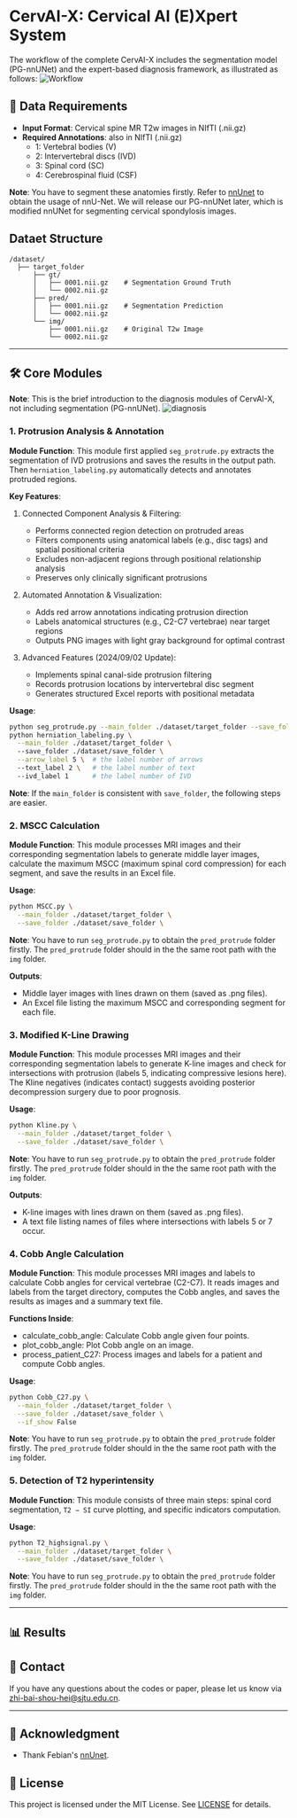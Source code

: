 # CervAI-X: Cervical AI (E)Xpert System
The workflow of the complete CervAI-X includes the segmentation model (PG-nnUNet) and the expert-based diagnosis framework, as illustrated as follows:
![Workflow](images/workflow.png)

## 📁 Data Requirements
- **Input Format**: Cervical spine MR T2w images in NIfTI (.nii.gz)
- **Required Annotations**: also in NIfTI (.nii.gz)
  - 1: Vertebral bodies (V)
  - 2: Intervertebral discs (IVD)
  - 3: Spinal cord (SC)
  - 4: Cerebrospinal fluid (CSF)

**Note**: You have to segment these anatomies firstly. Refer to [nnUnet](https://github.com/MIC-DKFZ/nnUNet) to obtain the usage of nnU-Net. We will release our PG-nnUNet later, which is modified nnUNet for segmenting cervical spondylosis images.

## Dataet Structure
```
/dataset/
  ├── target_folder
      ├── gt/
      │   ├── 0001.nii.gz    # Segmentation Ground Truth
      │   └── 0002.nii.gz    
      ├── pred/
      │   ├── 0001.nii.gz    # Segmentation Prediction
      │   └── 0002.nii.gz   
      └── img/    
          ├── 0001.nii.gz    # Original T2w Image
          └── 0002.nii.gz   
```

---

## 🛠 Core Modules
**Note**: This is the brief introduction to the diagnosis modules of CervAI-X, not including segmentation (PG-nnUNet). ![diagnosis](images/diagnosis.png)

### 1. Protrusion Analysis & Annotation
**Module Function**:
This module first applied `seg_protrude.py` extracts the segmentation of IVD protrusions and saves the results in the output path. Then `herniation_labeling.py` automatically detects and annotates protruded regions.

**Key Features**:
1. Connected Component Analysis & Filtering:
   - Performs connected region detection on protruded areas
   - Filters components using anatomical labels (e.g., disc tags) and spatial positional criteria
   - Excludes non-adjacent regions through positional relationship analysis
   - Preserves only clinically significant protrusions

2. Automated Annotation & Visualization:
   - Adds red arrow annotations indicating protrusion direction
   - Labels anatomical structures (e.g., C2-C7 vertebrae) near target regions
   - Outputs PNG images with light gray background for optimal contrast

3. Advanced Features (2024/09/02 Update):
   - Implements spinal canal-side protrusion filtering
   - Records protrusion locations by intervertebral disc segment
   - Generates structured Excel reports with positional metadata

**Usage**:
```bash
python seg_protrude.py --main_folder ./dataset/target_folder --save_folder ./dataset/save_folder 
python herniation_labeling.py \
  --main_folder ./dataset/target_folder \  
  --save_folder ./dataset/save_folder \
  --arrow_label 5 \  # the label number of arrows 
  --text_label 2 \   # the label number of text 
  --ivd_label 1      # the label number of IVD
```

**Note**: If the `main_folder` is consistent with `save_folder`, the following steps are easier.

### 2. MSCC Calculation
**Module Function**:
This module processes MRI images and their corresponding segmentation labels to generate middle layer images, calculate the maximum MSCC (maximum spinal cord compression) for each segment, and save the results in an Excel file.

**Usage**:
```bash
python MSCC.py \
  --main_folder ./dataset/target_folder \
  --save_folder ./dataset/save_folder \
```

**Note**: You have to run `seg_protrude.py` to obtain the `pred_protrude` folder firstly. The `pred_protrude` folder should in the the same root path with the `img` folder.

**Outputs**:
- Middle layer images with lines drawn on them (saved as .png files).
- An Excel file listing the maximum MSCC and corresponding segment for each file.

### 3. Modified K-Line Drawing
**Module Function**:
This module processes MRI images and their corresponding segmentation labels to generate K-line images 
and check for intersections with protrusion (labels 5, indicating compressive lesions here). The Kline negatives (indicates contact) suggests avoiding posterior decompression surgery due to poor prognosis.

**Usage**:
```bash
python Kline.py \
  --main_folder ./dataset/target_folder \
  --save_folder ./dataset/save_folder \
```

**Note**: You have to run `seg_protrude.py` to obtain the `pred_protrude` folder firstly. The `pred_protrude` folder should in the the same root path with the `img` folder.


**Outputs**:
- K-line images with lines drawn on them (saved as .png files).
- A text file listing names of files where intersections with labels 5 or 7 occur.

### 4. Cobb Angle Calculation
**Module Function**:
This module processes MRI images and labels to calculate Cobb angles for cervical vertebrae (C2-C7).
It reads images and labels from the target directory, computes the Cobb angles, and saves the results as images and a summary text file.

**Functions Inside**:
- calculate_cobb_angle: Calculate Cobb angle given four points.
- plot_cobb_angle: Plot Cobb angle on an image.
- process_patient_C27: Process images and labels for a patient and compute Cobb angles.

**Usage**:
```bash
python Cobb_C27.py \
  --main_folder ./dataset/target_folder \
  --save_folder ./dataset/save_folder \
  --if_show False
```

**Note**: You have to run `seg_protrude.py` to obtain the `pred_protrude` folder firstly. The `pred_protrude` folder should in the the same root path with the `img` folder.

### 5. Detection of T2 hyperintensity
**Module Function**:
This module consists of three main steps: spinal cord segmentation, `T2 − SI` curve plotting, and specific indicators computation. 

**Usage**:
```bash
python T2_highsignal.py \
  --main_folder ./dataset/target_folder \
  --save_folder ./dataset/save_folder \
```

**Note**: You have to run `seg_protrude.py` to obtain the `pred_protrude` folder firstly. The `pred_protrude` folder should in the the same root path with the `img` folder.

---

## 📊 Results



## 📧 Contact
If you have any questions about the codes or paper, please let us know via [zhi-bai-shou-hei@sjtu.edu.cn](zhi-bai-shou-hei@sjtu.edu.cn).

---

## 🙇‍ Acknowledgment
- Thank Febian's [nnUnet](https://github.com/MIC-DKFZ/nnUNet).

## 📄 License

This project is licensed under the MIT License. See [LICENSE](LICENSE) for details.